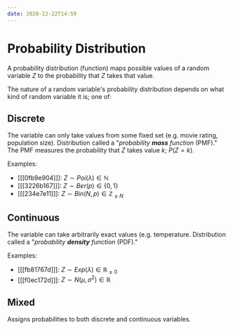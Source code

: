 ```yaml
---
date: 2020-12-22T14:59
---
```


# Probability Distribution

A probability distribution (function) maps possible values of a random variable
$Z$ to the probability that $Z$ takes that value.

The nature of a random variable's probability distribution depends on what kind
of random variable it is; one of:

## Discrete

The variable can only take values from some fixed set (e.g.  movie rating,
population size). Distribution called a "_probability **mass** function_
(PMF)." The PMF measures the probability that $Z$ takes value $k$; $P(Z=k)$.

Examples:

- [[[0fb9e904]]]: $Z \sim Poi(\lambda) \in \mathbb{N}$
- [[[3226b167]]]: $Z \sim Ber(p) \in \{0, 1\}$
- [[[234e7e11]]]: $Z \sim Bin(N, p) \in \mathbb{Z}_{\leq N}$

## Continuous

The variable can take arbitrarily exact values (e.g.  temperature. Distribution
called a "_probability **density** function_ (PDF)."

Examples:

- [[[fb81767d]]]: $Z \sim Exp(\lambda) \in \mathbb{R}_{\geq 0}$
- [[[f0ec172d]]]: $Z \sim N(\mu, \sigma^2) \in \mathbb{R}$

## Mixed

Assigns probabilities to both discrete and continuous variables.
